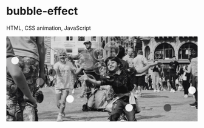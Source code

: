# bubble-effect
HTML, CSS animation, JavaScript

![Landingpage image](https://github.com/dianavile/bubble-effect/blob/main/BubbleEffect.JPG)
